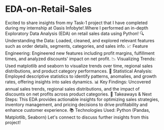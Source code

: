 # EDA-on-Retail-Sales
Excited to share insights from my Task-1 project that I have completed during my internship at Oasis Infobyte!.Where I performed an in-depth Exploratory Data Analysis (EDA) on retail sales data using Python!
🔍 Understanding the Data: Loaded, cleaned, and explored relevant features such as order details, segments, categories, and sales info.
📈 Feature Engineering: Engineered new features including profit margins, fulfillment times, and analyzed discounts' impact on net profit.
📉 Visualizing Trends: Used matplotlib and seaborn to visualize trends over time, regional sales distributions, and product category performances.
🔢 Statistical Analysis: Employed descriptive statistics to identify patterns, anomalies, and growth rates, offering insights into sales dynamics.
📊 Key Findings: Uncovered annual sales trends, regional sales distributions, and the impact of discounts on net profits across product categories.
🚀 Takeaways & Next Steps: This EDA provides actionable insights for optimizing sales strategies, inventory management, and pricing decisions to drive profitability and enhance customer experience.
📚 Technologies Used: Python (Pandas, Matplotlib, Seaborn)
Let's connect to discuss further insights from this project!
